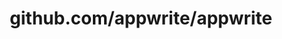 ---
layout: post
title: github.com/appwrite/appwrite
categories: link
tags: [انگلیسی, برنامه‌نویسی]
---